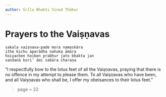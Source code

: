 ```yaml
---
author: Śrīla Bhakti Vinod Ṭhākur
---
```


# Prayers to the Vaiṣṇavas

    sakala vaiṣṇava-pade mora namaskāra
    ithe kichu aparādha nahuka āmāra
    hoiyachen hoiben prabhur jato bhakta jan
    vandanā kori’ āmi sabāra charaṇa

“I respectfully bow to the lotus feet of all the Vaiṣṇavas, praying that there is no offence in my attempt to please them. To all Vaiṣṇavas who have been, and all Vaiṣṇavas who shall be, I offer my obeisances to their lotus feet.”


> page = 22
